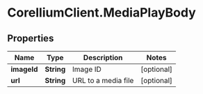 # CorelliumClient.MediaPlayBody

## Properties

Name | Type | Description | Notes
------------ | ------------- | ------------- | -------------
**imageId** | **String** | Image ID | [optional] 
**url** | **String** | URL to a media file | [optional] 


